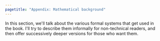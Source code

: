 ```yaml
---
pagetitle: "Appendix: Mathematical background"
---
```


In this section, we'll talk about the various formal systems that get used in the book.  I'll try to describe them informally for non-technical readers, and then offer successively deeper versions for those who want them.